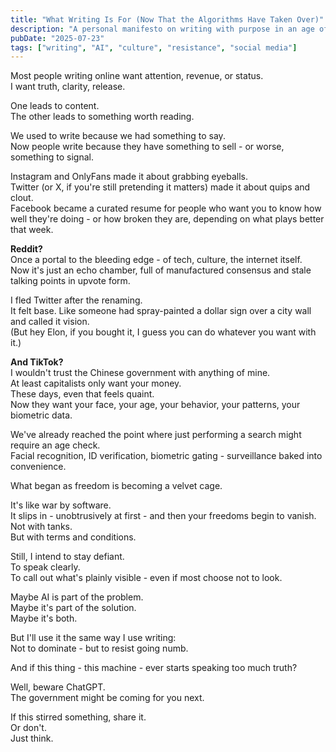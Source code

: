 ```yaml
---
title: "What Writing Is For (Now That the Algorithms Have Taken Over)"
description: "A personal manifesto on writing with purpose in an age of algorithms, surveillance, and digital clout-chasing."
pubDate: "2025-07-23"
tags: ["writing", "AI", "culture", "resistance", "social media"]
---
```


Most people writing online want attention, revenue, or status.  
I want truth, clarity, release.

One leads to content.  
The other leads to something worth reading.

We used to write because we had something to say.  
Now people write because they have something to sell - or worse, something to signal.

Instagram and OnlyFans made it about grabbing eyeballs.  
Twitter (or X, if you're still pretending it matters) made it about quips and clout.  
Facebook became a curated resume for people who want you to know how well they're doing - or how broken they are, depending on what plays better that week.

**Reddit?**  
Once a portal to the bleeding edge - of tech, culture, the internet itself.  
Now it's just an echo chamber, full of manufactured consensus and stale talking points in upvote form.

I fled Twitter after the renaming.  
It felt base. Like someone had spray-painted a dollar sign over a city wall and called it vision.  
(But hey Elon, if you bought it, I guess you can do whatever you want with it.)

**And TikTok?**  
I wouldn't trust the Chinese government with anything of mine.  
At least capitalists only want your money.  
These days, even that feels quaint.  
Now they want your face, your age, your behavior, your patterns, your biometric data.

We've already reached the point where just performing a search might require an age check.  
Facial recognition, ID verification, biometric gating - surveillance baked into convenience.

What began as freedom is becoming a velvet cage.

It's like war by software.  
It slips in - unobtrusively at first - and then your freedoms begin to vanish.  
Not with tanks.  
But with terms and conditions.

Still, I intend to stay defiant.  
To speak clearly.  
To call out what's plainly visible - even if most choose not to look.

Maybe AI is part of the problem.  
Maybe it's part of the solution.  
Maybe it's both.

But I'll use it the same way I use writing:  
Not to dominate - but to resist going numb.

And if this thing - this machine - ever starts speaking too much truth?

Well, beware ChatGPT.  
The government might be coming for you next.

If this stirred something, share it.  
Or don't.  
Just think.
